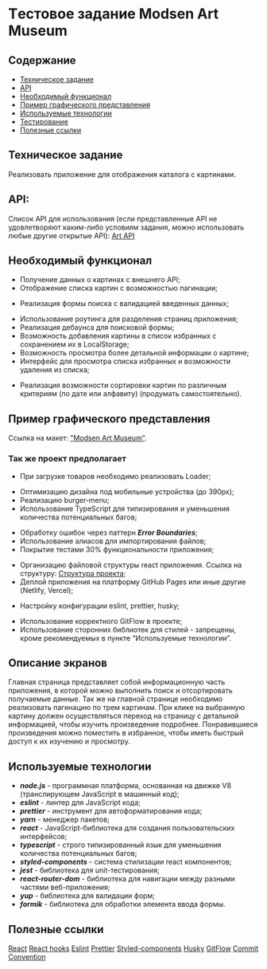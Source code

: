 # Tестовое задание Modsen Art Museum

## Содержание

- [Техническое задание](#Техническое-задание)
- [API](#API)
- [Необходимый функционал](#Необходимый-функционал)
- [Пример графического представления](#Пример-графического-представления)
- [Используемые технологии](#Используемые-технологии)
- [Тестирование](#Тестирование)
- [Полезные ссылки](#Полезные-ссылки)

## Техническое задание

Реализовать приложение для отображения каталога с картинами.

## API:

Список API для использования (если представленные API не удовлетворяют каким-либо условиям задания, можно использовать любые другие открытые API):
[Art API](https://api.artic.edu/docs/#introduction)

## Необходимый функционал

+ Получение данных о картинах с внешнего API;
+ Отображение списка картин с возможностью пагинации;
- Реализация формы поиска с валидацией введенных данных;
+ Использование роутинга для разделения страниц приложения;
+ Реализация дебаунса для поисковой формы;
+ Возможность добавления картины в список избранных с сохранением их в LocalStorage;
+ Возможность просмотра более детальной информации о картине;
+ Интерфейс для просмотра списка избранных и возможности удаления из списка;
- Реализация возможности сортировки картин по различным критериям (по дате или алфавиту) (продумать самостоятельно).

## Пример графического представления

Ссылка на макет: ["Modsen Art Museum"](https://www.figma.com/file/XSLT4bMToK5tOdbXBBuqhP/Trainee-task-1?type=design&node-id=0-1&mode=design&t=tthepIdFQRlAXlVS-0).

### Так же проект предполагает

- При загрузке товаров необходимо реализовать Loader;
+ Оптимизацию дизайна под мобильные устройства (до 390px);
+ Реализацию burger-menu;
+ Использование TypeScript для типизирования и уменьшения количества потенциальных багов;
- Обработку ошибок через паттерн **_Error Boundaries_**;
- Использование алиасов для импортирования файлов;
- Покрытие тестами 30% функциональности приложения;
+ Организацию файловой структуры react приложения. Ссылка на структуру: [Структура проекта](https://github.com/mkrivel/structure);
+ Деплой приложения на платформу GitHub Pages или иные другие (Netlify, Vercel);
- Настройку конфигурации eslint, prettier, husky;
+ Использование корректного GitFlow в проекте;
+ Использование сторонних библиотек для стилей - запрещены, кроме рекомендуемых в пункте “Используемые технологии”.

## Описание экранов

Главная страница представляет собой информационную часть приложения, в которой можно выполнить поиск и отсортировать получаемые данные. Так же на главной странице необходимо реализовать пагинацию по трем картинам. При клике на выбранную картину должен осуществляться переход на страницу с детальной информацией, чтобы изучить произведение подробнее. Понравившиеся произведения можно поместить в избранное, чтобы иметь быстрый доступ к их изучению и просмотру.

## Используемые технологии

- **_node.js_** - программная платформа, основанная на движке V8 (транслирующем JavaScript в машинный код);
- **_eslint_** - линтер для JavaScript кода;
- **_prettier_** - инструмент для автоформатирования кода;
- **_yarn_** - менеджер пакетов;
- **_react_** - JavaScript-библиотека для создания пользовательских интерфейсов;
- **_typescript_** - строго типизированный язык для уменьшения количества потенциальных багов;
- **_styled-components_** - система стилизации react компонентов;
- **_jest_** - библиотека для unit-тестирования;
- **_react-router-dom_** - библиотека для навигации между разными частями веб-приложения;
- **_yup_** - библиотека для валидации форм;
- **_formik_** - библиотека для обработки элемента ввода формы.

## Полезные ссылки

[React](https://reactjs.org/docs/getting-started.html)
[React hooks](https://reactjs.org/docs/hooks-intro.html)
[Eslint](https://eslint.org/docs/user-guide/configuring)
[Prettier](https://prettier.io/docs/en/install.html)
[Styled-components](https://www.styled-components.com/docs)
[Husky](https://dev.to/ivadyhabimana/setup-eslint-prettier-and-husky-in-a-node-project-a-step-by-step-guide-946)
[GitFlow](https://www.atlassian.com/ru/git/tutorials/comparing-workflows/gitflow-workflow)
[Commit Convention](https://www.conventionalcommits.org/en/v1.0.0/)
